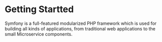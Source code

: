 # Getting Startted

Symfony is a full-featured modularized PHP framework which is used for building all kinds of applications, from traditional web applications to the small Microservice components.




